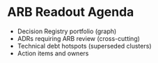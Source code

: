 # ARB Readout Agenda

- Decision Registry portfolio (graph)
- ADRs requiring ARB review (cross-cutting)
- Technical debt hotspots (superseded clusters)
- Action items and owners
